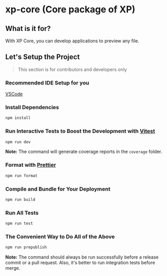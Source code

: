 # xp-core (Core package of XP)

## What is it for?

With XP Core, you can develop applications to preview any file.

## Let's Setup the Project

> This section is for contributors and developers only

### Recommended IDE Setup for you

[VSCode](https://code.visualstudio.com/)

### Install Dependencies

```sh
npm install
```

### Run Interactive Tests to Boost the Development with [Vitest](https://vitest.dev/)

```sh
npm run dev
```

**Note:** The command will generate coverage reports in the `coverage` folder.

### Format with [Prettier](https://prettier.io/)

```sh
npm run format
```

### Compile and Bundle for Your Deployment

```sh
npm run build
```

### Run All Tests

```sh
npm run test
```

### The Convenient Way to Do All of the Above

```sh
npm run prepublish
```

**Note:** The command should always be run successfully before a release commit or a pull request. Also, it's better to run integration tests before merge.
